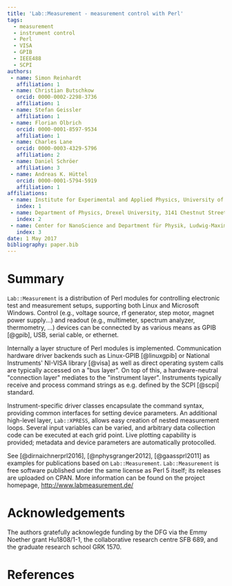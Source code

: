 ```yaml
---
title: 'Lab::Measurement - measurement control with Perl'
tags:
  - measurement
  - instrument control
  - Perl
  - VISA
  - GPIB
  - IEEE488
  - SCPI
authors:
 - name: Simon Reinhardt
   affiliation: 1
 - name: Christian Butschkow
   orcid: 0000-0002-2298-3736
   affiliation: 1
 - name: Stefan Geissler
   affiliation: 1
 - name: Florian Olbrich
   orcid: 0000-0001-8597-9534
   affiliation: 1
 - name: Charles Lane
   orcid: 0000-0003-4329-5796
   affiliation: 2
 - name: Daniel Schröer
   affiliation: 3
 - name: Andreas K. Hüttel
   orcid: 0000-0001-5794-5919
   affiliation: 1
affiliations:
 - name: Institute for Experimental and Applied Physics, University of Regensburg, 93040 Regensburg, Germany
   index: 1
 - name: Department of Physics, Drexel University, 3141 Chestnut Street, Philadelphia, PA 19104, USA
   index: 2
 - name: Center for NanoScience and Department für Physik, Ludwig-Maximilians-Universität, Geschwister-Scholl-Platz 1, 80539 München, Germany
   index: 3
date: 1 May 2017
bibliography: paper.bib
---
```


# Summary

`Lab::Measurement` is a distribution of Perl modules for controlling electronic 
test and measurement setups, supporting both Linux and Microsoft Windows. 
Control (e.g., voltage source, rf generator, step motor, magnet power supply...) 
and readout (e.g., multimeter, spectrum analyzer, thermometry, ...) devices can 
be connected by as various means as GPIB [@gpib], USB, serial cable, or 
ethernet. 

Internally a layer structure of Perl modules is implemented. Communication 
hardware driver backends such as Linux-GPIB [@linuxgpib] or National 
Instruments' NI-VISA library [@visa] as well as direct operating system calls 
are typically accessed on a "bus layer". On top of this, a hardware-neutral 
"connection layer" mediates to the "instrument layer". Instruments typically 
receive and process command strings as e.g. defined by the SCPI [@scpi] 
standard.

Instrument-specific driver classes encapsulate the command syntax, providing 
common interfaces for setting device parameters. An additional high-level 
layer, `Lab::XPRESS`, allows easy creation of nested measurement loops. Several 
input variables can be varied, and arbitrary data collection code can be 
executed at each grid point. Live plotting capability is provided; metadata 
and device parameters are automatically protocolled.

See [@dirnaichnerprl2016], [@nphysgranger2012], [@gaassprl2011] as examples for 
publications based on `Lab::Measurement`. `Lab::Measurement` is free software 
published under the same license as Perl 5 itself; its releases are uploaded on 
CPAN. More information can be found on the project homepage, 
http://www.labmeasurement.de/

# Acknowledgements

The authors gratefully acknowlegde funding by the DFG via the Emmy Noether grant
Hu1808/1-1, the collaborative research centre SFB 689, and the graduate research 
school GRK 1570.

# References
